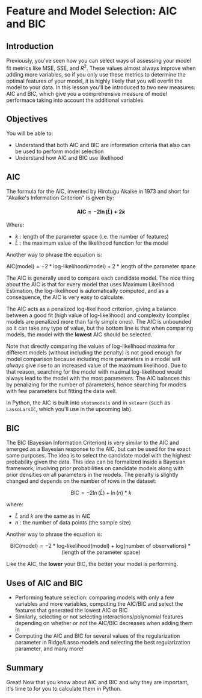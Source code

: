 
# Feature and Model Selection: AIC and BIC

## Introduction

Previously, you've seen how you can select ways of assessing your model fit metrics like MSE, SSE, and $R^2$. These values almost always improve when adding more variables, so if you only use these metrics to determine the optimal features of your model, it is highly likely that you will overfit the model to your data. In this lesson you'll be introduced to two new measures: AIC and BIC, which give you a comprehensive measure of model performace taking into account the additional variables. 


## Objectives

You will be able to:

- Understand that both AIC and BIC are information criteria that also can be used to perform model selection
- Understand how AIC and BIC use likelihood

## AIC

The formula for the AIC, invented by Hirotugu Akaike in 1973 and short for "Akaike's Information Criterion" is given by:

#### $$ \text{AIC} = -2\ln(\hat{L}) + 2k $$

Where:
* $k$ : length of the parameter space (i.e. the number of features)
* $\hat{L}$ : the maximum value of the likelihood function for the model

Another way to phrase the equation is:

$$ \text{AIC(model)} =  - 2 * \text{log-likelihood(model)} + 2 * \text{length of the parameter space} $$

The AIC is generally used to compare each candidate model. The nice thing about the AIC is that for every model that uses Maximum Likelihood Estimation, the log-likelihood is automatically computed, and as a consequence, the AIC is very easy to calculate.

The AIC acts as a penalized log-likelihood criterion, giving a balance between a good fit
(high value of log-likelihood) and complexity (complex models are penalized more than fairly simple ones). The AIC is unbounded so it can take any type of value, but the bottom line is that when comparing models, the model with the **lowest** AIC should be selected.

Note that directly comparing the values of log-likelihood maxima for different models (without including the penalty) is not good enough for model comparison because including more parameters in a model will *always* give rise to an increased value of the maximum likelihood. Due to that reason, searching for the model with maximal log-likelihood
would always lead to the model with the most parameters. The AIC balances this by penalizing for the number of parameters, hence searching for models with few parameters but fitting the data well.

In Python, the AIC is built into `statsmodels` and in `sklearn` (such as `LassoLarsIC`, which you'll use in the upcoming lab). 

## BIC

The BIC (Bayesian Information Criterion) is very similar to the AIC and emerged as a Bayesian response to the AIC, but can be used for the exact same purposes. The idea is to select the candidate model with the highest probability
given the data. 
This idea can be formalized inside a Bayesian framework, involving prior probabilities on candidate models along with prior densities on all parameters in the models. The penalty is slightly changed and depends on the number of rows in the dataset:

$$ \text{BIC} = - 2\ln(\hat{L}) + \ln(n) * k $$

where:

* $\hat{L}$ and $k$ are the same as in AIC
* $n$ : the number of data points (the sample size)

Another way to phrase the equation is:

$$ \text{BIC(model)} = -2 * \text{log-likelihood(model)} + \text{log(number of observations)} * \text{(length of the parameter space)} $$

Like the AIC, the **lower** your BIC, the better your model is performing.

## Uses of AIC and BIC

- Performing feature selection: comparing models with only a few variables and more variables, computing the AIC/BIC and select the features that generated the lowest AIC or BIC
- Similarly, selecting or not selecting interactions/polynomial features depending on whether or not the AIC/BIC decreases when adding them in
- Computing the AIC and BIC for several values of the regularization parameter in Ridge/Lasso models and selecting the best regularization parameter, and many more! 

## Summary

Great! Now that you know about AIC and BIC and why they are important, it's time to for you to calculate them in Python. 
